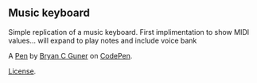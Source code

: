## Music keyboard

Simple replication of a music keyboard. First implimentation to show MIDI values... will expand to play notes and include voice bank

A [Pen](https://codepen.io/bgoonz/pen/mdwGxbR) by [Bryan C Guner](https://codepen.io/bgoonz) on [CodePen](https://codepen.io).

[License](https://codepen.io/bgoonz/pen/mdwGxbR/license).
